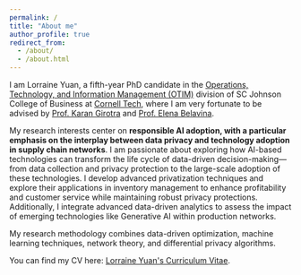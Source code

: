 ```yaml
---
permalink: /
title: "About me"
author_profile: true
redirect_from: 
  - /about/
  - /about.html
---
```


I am Lorraine Yuan, a fifth-year PhD candidate in the [Operations, Technology, and Information Management (OTIM)](https://www.johnson.cornell.edu/programs/phd-program/operations-technology-information-management/) division of SC Johnson College of Business at [Cornell Tech](https://tech.cornell.edu), where I am very fortunate to be advised by [Prof. Karan Girotra](https://tech.cornell.edu/people/karan-girotra/) and [Prof. Elena Belavina](https://sha.cornell.edu/faculty-research/faculty/eb733/).

My research interests center on **responsible AI adoption, with a particular emphasis on the interplay between data privacy and technology adoption in supply chain networks**. I am passionate about exploring how AI-based technologies can transform the life cycle of data-driven decision-making—from data collection and privacy protection to the large-scale adoption of these technologies. I develop advanced privatization techniques and explore their applications in inventory management to enhance profitability and customer service while maintaining robust privacy protections. Additionally, I integrate advanced data-driven analytics to assess the impact of emerging technologies like Generative AI within production networks. 

My research methodology combines data-driven optimization, machine learning techniques, network theory, and differential privacy algorithms.

You can find my CV here: [Lorraine Yuan's Curriculum Vitae](../files/Lorraine_Yuan_CV.pdf).
